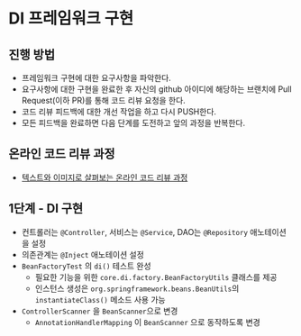 # DI 프레임워크 구현

## 진행 방법

* 프레임워크 구현에 대한 요구사항을 파악한다.
* 요구사항에 대한 구현을 완료한 후 자신의 github 아이디에 해당하는 브랜치에 Pull Request(이하 PR)를 통해 코드 리뷰 요청을 한다.
* 코드 리뷰 피드백에 대한 개선 작업을 하고 다시 PUSH한다.
* 모든 피드백을 완료하면 다음 단계를 도전하고 앞의 과정을 반복한다.

## 온라인 코드 리뷰 과정

* [텍스트와 이미지로 살펴보는 온라인 코드 리뷰 과정](https://github.com/next-step/nextstep-docs/tree/master/codereview)

## 1단계 - DI 구현

- 컨트롤러는 `@Controller`, 서비스는 `@Service`, DAO는 `@Repository` 애노테이션을 설정
- 의존관계는 `@Inject` 애노테이션 설정
- `BeanFactoryTest` 의 `di()` 테스트 완성
    - 필요한 기능을 위한 `core.di.factory.BeanFactoryUtils` 클래스를 제공
    - 인스턴스 생성은 `org.springframework.beans.BeanUtils`의 `instantiateClass()` 메소드 사용 가능
- `ControllerScanner` 을 `BeanScanner`으로 변경
    - `AnnotationHandlerMapping` 이 `BeanScanner` 으로 동작하도록 변경
